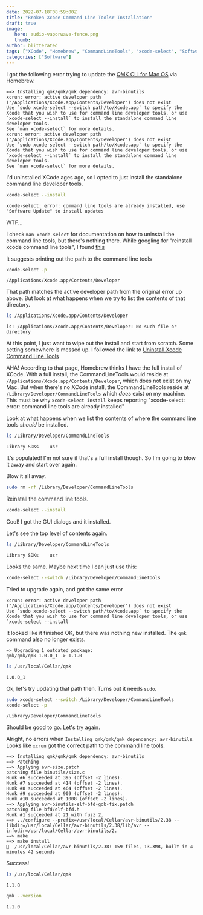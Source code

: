 ```yaml
---
date: 2022-07-18T08:59:00Z
title: "Broken Xcode Command Line Toolsr Installation"
draft: true
image:
   hero: audio-vaporwave-fence.png
   thumb:
author: blitterated
tags: ["XCode", "Homebrew", "CommandLineTools", "xcode-select", "Software Development", "Tooling"]
categories: ["Software"]
---
```

I got the following error trying to update the [QMK CLI for Mac OS](https://github.com/qmk/qmk_cli#macos) via Homebrew.

```text
==> Installing qmk/qmk/qmk dependency: avr-binutils
xcrun: error: active developer path ("/Applications/Xcode.app/Contents/Developer") does not exist
Use `sudo xcode-select --switch path/to/Xcode.app` to specify the Xcode that you wish to use for command line developer tools, or use `xcode-select --install` to install the standalone command line developer tools.
See `man xcode-select` for more details.
xcrun: error: active developer path ("/Applications/Xcode.app/Contents/Developer") does not exist
Use `sudo xcode-select --switch path/to/Xcode.app` to specify the Xcode that you wish to use for command line developer tools, or use `xcode-select --install` to install the standalone command line developer tools.
See `man xcode-select` for more details.
```

I'd uninstalled XCode ages ago, so I opted to just install the standalone command line developer tools.

```sh
xcode-select --install
```

```text
xcode-select: error: command line tools are already installed, use "Software Update" to install updates
```

WTF...

I check `man xcode-select` for documentation on how to uninstall the command line tools, but there's nothing there. While googling for "reinstall xcode command line tools", I found [this](https://mac.install.guide/commandlinetools/7.html)

It suggests printing out the path to the command line tools

```sh
xcode-select -p
```

```text
/Applications/Xcode.app/Contents/Developer
```

That path matches the active developer path from the original error up above. But look at what happens when we try to list the contents of that directory.

```sh
ls /Applications/Xcode.app/Contents/Developer
```

```text
ls: /Applications/Xcode.app/Contents/Developer: No such file or directory
```

At this point, I just want to wipe out the install and start from scratch. Some setting somewhere is messed up. I followed the link to [Uninstall Xcode Command Line Tools](https://mac.install.guide/commandlinetools/6.html)

AHA! According to that page, Homebrew thinks I have the full install of XCode. With a full install, the CommandLineTools would reside at `/Applications/Xcode.app/Contents/Developer`, which does not exist on my Mac. But when there's no XCode install, the CommandLineTools reside at `/Library/Developer/CommandLineTools` which _does_ exist on my machine. This must be why `xcode-select install` keeps reporting "xcode-select: error: command line tools are already installed"

Look at what happens when we list the contents of where the command line tools _should_ be installed.

```sh
ls /Library/Developer/CommandLineTools
```

```text
Library SDKs    usr
```

It's populated! I'm not sure if that's a full install though. So I'm going to blow it away and start over again.

Blow it all away.

```sh
sudo rm -rf /Library/Developer/CommandLineTools
```

Reinstall the command line tools.

```sh
xcode-select --install
```

Cool! I got the GUI dialogs and it installed. 

Let's see the top level of contents again.

```sh
ls /Library/Developer/CommandLineTools
```

```text
Library SDKs    usr
```

Looks the same. Maybe next time I can just use this:

```sh
xcode-select --switch /Library/Developer/CommandLineTools
```

Tried to upgrade again, and got the same error

```text
xcrun: error: active developer path ("/Applications/Xcode.app/Contents/Developer") does not exist
Use `sudo xcode-select --switch path/to/Xcode.app` to specify the Xcode that you wish to use for command line developer tools, or use `xcode-select --install
```

It looked like it finished OK, but there was nothing new installed. The `qmk` command also no longer exists.

```text
=> Upgrading 1 outdated package:
qmk/qmk/qmk 1.0.0_1 -> 1.1.0
```

```sh
ls /usr/local/Cellar/qmk
```

```text
1.0.0_1
```

Ok, let's try updating that path then. Turns out it needs `sudo`.

```sh
sudo xcode-select --switch /Library/Developer/CommandLineTools
xcode-select -p
```

```text
/Library/Developer/CommandLineTools
```

Should be good to go. Let's try again.

Alright, no errors when `Installing qmk/qmk/qmk dependency: avr-binutils`. Looks like `xcrun` got the correct path to the command line tools.

```text
==> Installing qmk/qmk/qmk dependency: avr-binutils
==> Patching
==> Applying avr-size.patch
patching file binutils/size.c
Hunk #6 succeeded at 395 (offset -2 lines).
Hunk #7 succeeded at 414 (offset -2 lines).
Hunk #8 succeeded at 464 (offset -2 lines).
Hunk #9 succeeded at 909 (offset -2 lines).
Hunk #10 succeeded at 1008 (offset -2 lines).
==> Applying avr-binutils-elf-bfd-gdb-fix.patch
patching file bfd/elf-bfd.h
Hunk #1 succeeded at 21 with fuzz 2.
==> ../configure --prefix=/usr/local/Cellar/avr-binutils/2.38 --libdir=/usr/local/Cellar/avr-binutils/2.38/lib/avr --infodir=/usr/local/Cellar/avr-binutils/2.
==> make
==> make install
🍺  /usr/local/Cellar/avr-binutils/2.38: 159 files, 13.3MB, built in 4 minutes 42 seconds
```

Success!


```sh
ls /usr/local/Cellar/qmk
```

```text
1.1.0
```

```sh
qmk --version
```

```text
1.1.0
```







